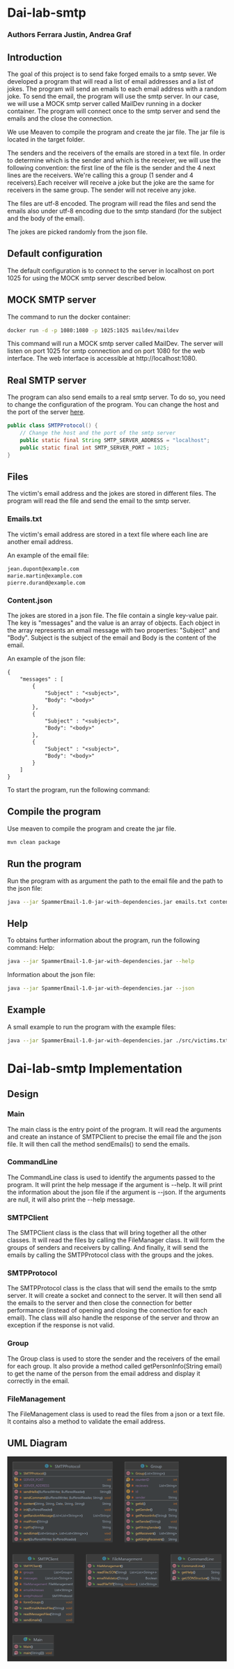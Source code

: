 # Dai-lab-smtp

### Authors Ferrara Justin, Andrea Graf

## Introduction

The goal of this project is to send fake forged emails to a smtp sever. We developed a program that will read a list of
email addresses and a list of jokes. The program will send an emails to each email address with a random joke. To send
the email, the program will use the smtp server. In our case, we will use a MOCK smtp server called MailDev running in
a docker container. The program will connect once to the smtp server and send the emails and the close the connection.

We use Meaven to compile the program and create the jar file. The jar file is located in the target folder.

The senders and the receivers of the emails are stored in a text file. In order to determine which is the sender and 
which is the receiver, we will use the following convention: the first line of the file is the sender and the 4 next 
lines are the receivers. We're calling this a group (1 sender and 4 receivers).Each receiver will receive a joke but the 
joke are the same for receivers in the same group. The sender will not receive any joke.

The files are utf-8 encoded. The program will read the files and send the emails also under utf-8 encoding due to the 
smtp standard (for the subject and the body of the email).

The jokes are picked randomly from the json file.

## Default configuration
The default configuration is to connect to the server in localhost on port 1025 for using the MOCK smtp server described
below.

## MOCK SMTP server
The command to run the docker container:
```bash
docker run -d -p 1080:1080 -p 1025:1025 maildev/maildev
```
This command will run a MOCK smtp server called MailDev. The server will listen on port 1025 for smtp connection and on
port 1080 for the web interface. The web interface is accessible at http://localhost:1080.

## Real SMTP server
The program can also send emails to a real smtp server. To do so, you need to change the configuration of the program.
You can change the host and the port of the server [here](https://github.com/DAIFerraraGraf/dai-lab-smtp/blob/main/src/main/java/EmailSender/SMTPProtocol.java).
```java
public class SMTPProtocol() {
    // Change the host and the port of the smtp server
    public static final String SMTP_SERVER_ADDRESS = "localhost";
    public static final int SMTP_SERVER_PORT = 1025;
}
```

## Files
The victim's email address and the jokes are stored in different files. The program will read the file and send the
email to the smtp server.
### Emails.txt
The victim's email address are stored in a text file where each line are another email address.

An example of the email file:
```
jean.dupont@example.com
marie.martin@example.com
pierre.durand@example.com
```
### Content.json
The jokes are stored in a json file. The file contain a single key-value pair. The key is "messages" and the value is an array of objects. 
Each object in the array represents an email message with two properties: "Subject" and "Body". Subject is the subject of
the email and Body is the content of the email.

An example of the json file:
```
{
    "messages" : [
        {
            "Subject" : "<subject>",
            "Body": "<body>"
        },
        {
            "Subject" : "<subject>",
            "Body": "<body>"
        },
        {
            "Subject" : "<subject>",
            "Body": "<body>"
        }
    ]
}
```

To start the program, run the following command:


## Compile the program
Use meaven to compile the program and create the jar file.
```bash
mvn clean package
```

## Run the program

Run the program with as argument the path to the email file and the path to the json file:
```bash
java --jar SpammerEmail-1.0-jar-with-dependencies.jar emails.txt content.json
```

## Help

To obtains further information about the program, run the following command:
Help:
```bash
java --jar SpammerEmail-1.0-jar-with-dependencies.jar --help
```
Information about the json file:
```bash
java --jar SpammerEmail-1.0-jar-with-dependencies.jar --json
```

## Example
A small example to run the program with the example files:
```bash
java --jar SpammerEmail-1.0-jar-with-dependencies.jar ./src/victims.txt ./src/jokes.json
```

# Dai-lab-smtp Implementation
## Design

### Main
The main class is the entry point of the program. It will read the arguments and create an instance of SMTPClient to 
precise the email file and the json file. It will then call the method sendEmails() to send the emails.

### CommandLine
The CommandLine class is used to identify the arguments passed to the program. It will print the help message if the
argument is --help. It will print the information about the json file if the argument is --json. If the arguments are 
null, it will also print the --help message.

### SMTPClient
The SMTPClient class is the class that will bring together all the other classes. It will read the files by 
calling the FileManager class. It will form the groups of senders and receivers by calling. And finally, it will send 
the emails by calling the SMTPProtocol class with the groups and the jokes.

### SMTPProtocol
The SMTPProtocol class is the class that will send the emails to the smtp server. It will create a socket and connect 
to the server. It will then send all the emails to the server and then close the connection for better performance (instead 
of opening and closing the connection for each email). The class will also handle the response of the server and throw 
an exception if the response is not valid.

### Group
The Group class is used to store the sender and the receivers of the email for each group. It also provide a method called
getPersonInfo(String email) to get the name of the person from the email address and display it correctly in the email.

### FileManagement
The FileManagement class is used to read the files from a json or a text file. It contains also a method to validate the 
email address.

## UML Diagram
![UML Diagram](figures/diagram.png)